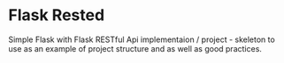 Flask Rested
===========

Simple Flask with Flask RESTful Api implementaion / project - skeleton to use as an example of 
project structure and as well as good practices. 